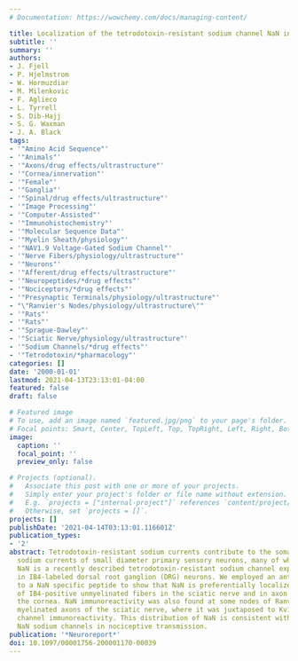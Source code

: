```yaml
---
# Documentation: https://wowchemy.com/docs/managing-content/

title: Localization of the tetrodotoxin-resistant sodium channel NaN in nociceptors.
subtitle: ''
summary: ''
authors:
- J. Fjell
- P. Hjelmstrom
- W. Hormuzdiar
- M. Milenkovic
- F. Aglieco
- L. Tyrrell
- S. Dib-Hajj
- S. G. Waxman
- J. A. Black
tags:
- '"Amino Acid Sequence"'
- '"Animals"'
- '"Axons/drug effects/ultrastructure"'
- '"Cornea/innervation"'
- '"Female"'
- '"Ganglia"'
- '"Spinal/drug effects/ultrastructure"'
- '"Image Processing"'
- '"Computer-Assisted"'
- '"Immunohistochemistry"'
- '"Molecular Sequence Data"'
- '"Myelin Sheath/physiology"'
- '"NAV1.9 Voltage-Gated Sodium Channel"'
- '"Nerve Fibers/physiology/ultrastructure"'
- '"Neurons"'
- '"Afferent/drug effects/ultrastructure"'
- '"Neuropeptides/*drug effects"'
- '"Nociceptors/*drug effects"'
- '"Presynaptic Terminals/physiology/ultrastructure"'
- "\"Ranvier's Nodes/physiology/ultrastructure\""
- '"Rats"'
- '"Rats"'
- '"Sprague-Dawley"'
- '"Sciatic Nerve/physiology/ultrastructure"'
- '"Sodium Channels/*drug effects"'
- '"Tetrodotoxin/*pharmacology"'
categories: []
date: '2000-01-01'
lastmod: 2021-04-13T23:13:01-04:00
featured: false
draft: false

# Featured image
# To use, add an image named `featured.jpg/png` to your page's folder.
# Focal points: Smart, Center, TopLeft, Top, TopRight, Left, Right, BottomLeft, Bottom, BottomRight.
image:
  caption: ''
  focal_point: ''
  preview_only: false

# Projects (optional).
#   Associate this post with one or more of your projects.
#   Simply enter your project's folder or file name without extension.
#   E.g. `projects = ["internal-project"]` references `content/project/deep-learning/index.md`.
#   Otherwise, set `projects = []`.
projects: []
publishDate: '2021-04-14T03:13:01.116601Z'
publication_types:
- '2'
abstract: Tetrodotoxin-resistant sodium currents contribute to the somal and axonal
  sodium currents of small diameter primary sensory neurons, many of which are nociceptive.
  NaN is a recently described tetrodotoxin-resistant sodium channel expressed preferentially
  in IB4-labeled dorsal root ganglion (DRG) neurons. We employed an antibody raised
  to a NaN specific peptide to show that NaN is preferentially localized along axons
  of IB4-positive unmyelinated fibers in the sciatic nerve and in axon terminals in
  the cornea. NaN immunoreactivity was also found at some nodes of Ranvier of thinly
  myelinated axons of the sciatic nerve, where it was juxtaposed to Kv1.2 potassium
  channel immunoreactivity. This distribution of NaN is consistent with a role for
  NaN sodium channels in nociceptive transmission.
publication: '*Neuroreport*'
doi: 10.1097/00001756-200001170-00039
---
```

